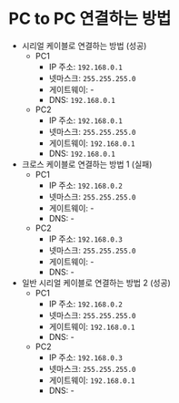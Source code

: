 # PC to PC 연결하는 방법

- 시리얼 케이블로 연결하는 방법 (성공)
  - PC1
    - IP 주소: `192.168.0.1`
    - 넷마스크: `255.255.255.0`
    - 게이트웨이: -
    - DNS: `192.168.0.1`
  - PC2
    - IP 주소: `192.168.0.1`
    - 넷마스크: `255.255.255.0`
    - 게이트웨이: `192.168.0.1`
    - DNS: `192.168.0.1`
- 크로스 케이블로 연결하는 방법 1 (실패)
  - PC1
    - IP 주소: `192.168.0.2`
    - 넷마스크: `255.255.255.0`
    - 게이트웨이: -
    - DNS: -
  - PC2
    - IP 주소: `192.168.0.3`
    - 넷마스크: `255.255.255.0`
    - 게이트웨이: -
    - DNS: -
- 일반 시리얼 케이블로 연결하는 방법 2 (성공)
  - PC1
    - IP 주소: `192.168.0.2`
    - 넷마스크: `255.255.255.0`
    - 게이트웨이: `192.168.0.1`
    - DNS: -
  - PC2
    - IP 주소: `192.168.0.3`
    - 넷마스크: `255.255.255.0`
    - 게이트웨이: `192.168.0.1`
    - DNS: -
